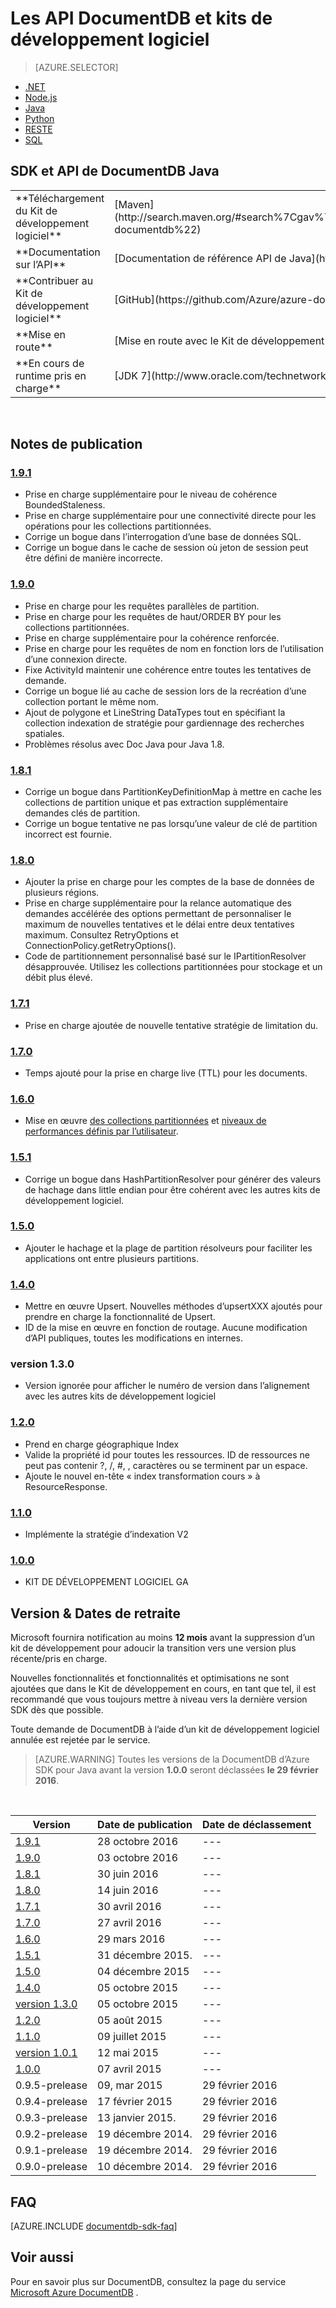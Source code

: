 
<properties
    pageTitle="DocumentDB Java API et SDK | Microsoft Azure"
    description="Pour tout savoir sur les API de Java SDK, y compris les dates de commercialisation, les dates de retraite et les modifications apportées entre chaque version du SDK Java DocumentDB."
    services="documentdb"
    documentationCenter="java"
    authors="rnagpal"
    manager="jhubbard"
    editor="cgronlun"/>

<tags
    ms.service="documentdb"
    ms.workload="data-services"
    ms.tgt_pltfrm="na"
    ms.devlang="java"
    ms.topic="article"
    ms.date="10/28/2016"
    ms.author="rnagpal"/>

# <a name="documentdb-apis-and-sdks"></a>Les API DocumentDB et kits de développement logiciel

> [AZURE.SELECTOR]
- [.NET](documentdb-sdk-dotnet.md)
- [Node.js](documentdb-sdk-node.md)
- [Java](documentdb-sdk-java.md)
- [Python](documentdb-sdk-python.md)
- [RESTE](https://go.microsoft.com/fwlink/?LinkId=402413)
- [SQL](https://msdn.microsoft.com/library/azure/dn782250.aspx)

## <a name="documentdb-java-api-and-sdk"></a>SDK et API de DocumentDB Java

<table>
<tr><td>**Téléchargement du Kit de développement logiciel**</td><td>[Maven](http://search.maven.org/#search%7Cgav%7C1%7Cg%3A%22com.microsoft.azure%22%20AND%20a%3A%22azure-documentdb%22)</td></tr>
<tr><td>**Documentation sur l’API**</td><td>[Documentation de référence API de Java](http://azure.github.io/azure-documentdb-java/)</td></tr>
<tr><td>**Contribuer au Kit de développement logiciel**</td><td>[GitHub](https://github.com/Azure/azure-documentdb-java/)</td></tr>
<tr><td>**Mise en route**</td><td>[Mise en route avec le Kit de développement Java](documentdb-java-application.md)</td></tr>
<tr><td>**En cours de runtime pris en charge**</td><td>[JDK 7](http://www.oracle.com/technetwork/java/javase/downloads/jdk7-downloads-1880260.html)</td></tr>
</table></br>

## <a name="release-notes"></a>Notes de publication

### <a name="a-name191191httpmvnrepositorycomartifactcommicrosoftazureazure-documentdb191"></a><a name="1.9.1"/>[1.9.1](http://mvnrepository.com/artifact/com.microsoft.azure/azure-documentdb/1.9.1)

  - Prise en charge supplémentaire pour le niveau de cohérence BoundedStaleness.
  - Prise en charge supplémentaire pour une connectivité directe pour les opérations pour les collections partitionnées.
  - Corrige un bogue dans l’interrogation d’une base de données SQL.
  - Corrige un bogue dans le cache de session où jeton de session peut être défini de manière incorrecte.

### <a name="a-name190190httpmvnrepositorycomartifactcommicrosoftazureazure-documentdb190"></a><a name="1.9.0"/>[1.9.0](http://mvnrepository.com/artifact/com.microsoft.azure/azure-documentdb/1.9.0)

  - Prise en charge pour les requêtes parallèles de partition.
  - Prise en charge pour les requêtes de haut/ORDER BY pour les collections partitionnées.
  - Prise en charge supplémentaire pour la cohérence renforcée.
  - Prise en charge pour les requêtes de nom en fonction lors de l’utilisation d’une connexion directe.
  - Fixe ActivityId maintenir une cohérence entre toutes les tentatives de demande.
  - Corrige un bogue lié au cache de session lors de la recréation d’une collection portant le même nom.
  - Ajout de polygone et LineString DataTypes tout en spécifiant la collection indexation de stratégie pour gardiennage des recherches spatiales.
  - Problèmes résolus avec Doc Java pour Java 1.8.

### <a name="a-name181181httpmvnrepositorycomartifactcommicrosoftazureazure-documentdb181"></a><a name="1.8.1"/>[1.8.1](http://mvnrepository.com/artifact/com.microsoft.azure/azure-documentdb/1.8.1)
  - Corrige un bogue dans PartitionKeyDefinitionMap à mettre en cache les collections de partition unique et pas extraction supplémentaire demandes clés de partition.
  - Corrige un bogue tentative ne pas lorsqu’une valeur de clé de partition incorrect est fournie.

### <a name="a-name180180httpmvnrepositorycomartifactcommicrosoftazureazure-documentdb180"></a><a name="1.8.0"/>[1.8.0](http://mvnrepository.com/artifact/com.microsoft.azure/azure-documentdb/1.8.0)
  - Ajouter la prise en charge pour les comptes de la base de données de plusieurs régions.
  - Prise en charge supplémentaire pour la relance automatique des demandes accélérée des options permettant de personnaliser le maximum de nouvelles tentatives et le délai entre deux tentatives maximum.  Consultez RetryOptions et ConnectionPolicy.getRetryOptions().
  - Code de partitionnement personnalisé basé sur le IPartitionResolver désapprouvée. Utilisez les collections partitionnées pour stockage et un débit plus élevé.

### <a name="a-name171171httpmvnrepositorycomartifactcommicrosoftazureazure-documentdb171"></a><a name="1.7.1"/>[1.7.1](http://mvnrepository.com/artifact/com.microsoft.azure/azure-documentdb/1.7.1)
- Prise en charge ajoutée de nouvelle tentative stratégie de limitation du.  

### <a name="a-name170170httpmvnrepositorycomartifactcommicrosoftazureazure-documentdb170"></a><a name="1.7.0"/>[1.7.0](http://mvnrepository.com/artifact/com.microsoft.azure/azure-documentdb/1.7.0)
- Temps ajouté pour la prise en charge live (TTL) pour les documents.

### <a name="a-name160160httpmvnrepositorycomartifactcommicrosoftazureazure-documentdb160"></a><a name="1.6.0"/>[1.6.0](http://mvnrepository.com/artifact/com.microsoft.azure/azure-documentdb/1.6.0)
- Mise en œuvre [des collections partitionnées](documentdb-partition-data.md) et [niveaux de performances définis par l’utilisateur](documentdb-performance-levels.md).

### <a name="a-name151151httpmvnrepositorycomartifactcommicrosoftazureazure-documentdb151"></a><a name="1.5.1"/>[1.5.1](http://mvnrepository.com/artifact/com.microsoft.azure/azure-documentdb/1.5.1)
- Corrige un bogue dans HashPartitionResolver pour générer des valeurs de hachage dans little endian pour être cohérent avec les autres kits de développement logiciel.

### <a name="a-name150150httpmvnrepositorycomartifactcommicrosoftazureazure-documentdb150"></a><a name="1.5.0"/>[1.5.0](http://mvnrepository.com/artifact/com.microsoft.azure/azure-documentdb/1.5.0)
- Ajouter le hachage et la plage de partition résolveurs pour faciliter les applications ont entre plusieurs partitions.

### <a name="a-name140140httpmvnrepositorycomartifactcommicrosoftazureazure-documentdb140"></a><a name="1.4.0"/>[1.4.0](http://mvnrepository.com/artifact/com.microsoft.azure/azure-documentdb/1.4.0)
- Mettre en œuvre Upsert. Nouvelles méthodes d’upsertXXX ajoutés pour prendre en charge la fonctionnalité de Upsert.
- ID de la mise en œuvre en fonction de routage. Aucune modification d’API publiques, toutes les modifications en internes.

### <a name="a-name130130"></a><a name="1.3.0"/>version 1.3.0
- Version ignorée pour afficher le numéro de version dans l’alignement avec les autres kits de développement logiciel

### <a name="a-name120120httpmvnrepositorycomartifactcommicrosoftazureazure-documentdb120"></a><a name="1.2.0"/>[1.2.0](http://mvnrepository.com/artifact/com.microsoft.azure/azure-documentdb/1.2.0)
- Prend en charge géographique Index
- Valide la propriété id pour toutes les ressources. ID de ressources ne peut pas contenir ?, /, #, \, caractères ou se terminent par un espace.
- Ajoute le nouvel en-tête « index transformation cours » à ResourceResponse.

### <a name="a-name110110httpmvnrepositorycomartifactcommicrosoftazureazure-documentdb110"></a><a name="1.1.0"/>[1.1.0](http://mvnrepository.com/artifact/com.microsoft.azure/azure-documentdb/1.1.0)
- Implémente la stratégie d’indexation V2

### <a name="a-name100100httpmvnrepositorycomartifactcommicrosoftazureazure-documentdb100"></a><a name="1.0.0"/>[1.0.0](http://mvnrepository.com/artifact/com.microsoft.azure/azure-documentdb/1.0.0)
- KIT DE DÉVELOPPEMENT LOGICIEL GA

## <a name="release--retirement-dates"></a>Version & Dates de retraite
Microsoft fournira notification au moins **12 mois** avant la suppression d’un kit de développement pour adoucir la transition vers une version plus récente/pris en charge.

Nouvelles fonctionnalités et fonctionnalités et optimisations ne sont ajoutées que dans le Kit de développement en cours, en tant que tel, il est recommandé que vous toujours mettre à niveau vers la dernière version SDK dès que possible.

Toute demande de DocumentDB à l’aide d’un kit de développement logiciel annulée est rejetée par le service.

> [AZURE.WARNING]
Toutes les versions de la DocumentDB d’Azure SDK pour Java avant la version **1.0.0** seront déclassées **le 29 février 2016**.

<br/>

| Version | Date de publication | Date de déclassement
| ---     | ---          | ---
| [1.9.1](#1.9.1) | 28 octobre 2016 |---
| [1.9.0](#1.9.0) | 03 octobre 2016 |---
| [1.8.1](#1.8.1) | 30 juin 2016 |---
| [1.8.0](#1.8.0) | 14 juin 2016 |---
| [1.7.1](#1.7.1) | 30 avril 2016 |---
| [1.7.0](#1.7.0) | 27 avril 2016 |---
| [1.6.0](#1.6.0) | 29 mars 2016 |---
| [1.5.1](#1.5.1) | 31 décembre 2015. |---
| [1.5.0](#1.5.0) | 04 décembre 2015 |---
| [1.4.0](#1.4.0) | 05 octobre 2015 |---
| [version 1.3.0](#1.3.0) | 05 octobre 2015 |---
| [1.2.0](#1.2.0) | 05 août 2015 |---
| [1.1.0](#1.1.0) | 09 juillet 2015 |---
| [version 1.0.1](#1.0.1) | 12 mai 2015 |---
| [1.0.0](#1.0.0) | 07 avril 2015 |---
| 0.9.5-prelease | 09, mar 2015 | 29 février 2016
| 0.9.4-prelease | 17 février 2015 | 29 février 2016
| 0.9.3-prelease | 13 janvier 2015. | 29 février 2016
| 0.9.2-prelease | 19 décembre 2014. | 29 février 2016
| 0.9.1-prelease | 19 décembre 2014. | 29 février 2016
| 0.9.0-prelease | 10 décembre 2014. | 29 février 2016

## <a name="faq"></a>FAQ
[AZURE.INCLUDE [documentdb-sdk-faq](../../includes/documentdb-sdk-faq.md)]

## <a name="see-also"></a>Voir aussi

Pour en savoir plus sur DocumentDB, consultez la page du service [Microsoft Azure DocumentDB](https://azure.microsoft.com/services/documentdb/) .
